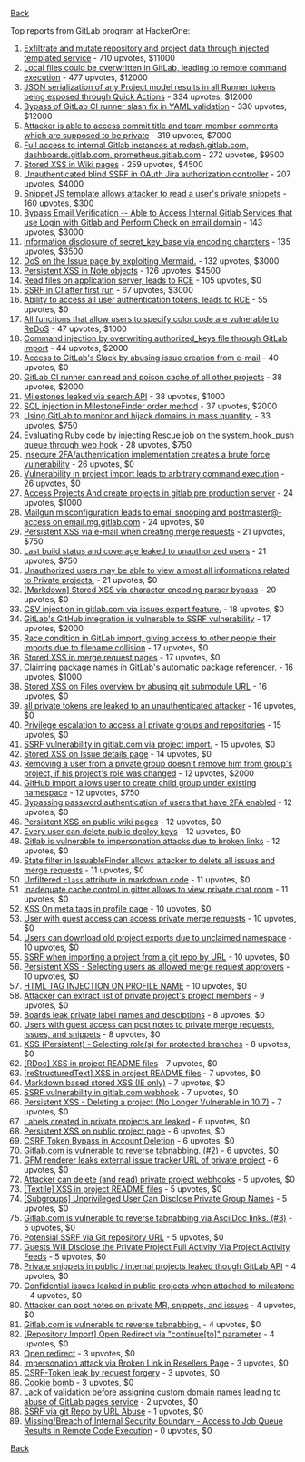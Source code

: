 [Back](../README.md)

Top reports from GitLab program at HackerOne:

1. [Exfiltrate and mutate repository and project data through injected templated service](https://hackerone.com/reports/446585) - 710 upvotes, $11000
2. [Local files could be overwritten in GitLab, leading to remote command execution](https://hackerone.com/reports/587854) - 477 upvotes, $12000
3. [JSON serialization of any Project model results in all Runner tokens being exposed through Quick Actions](https://hackerone.com/reports/509924) - 334 upvotes, $12000
4. [Bypass of GitLab CI runner slash fix in YAML validation](https://hackerone.com/reports/409395) - 330 upvotes, $12000
5. [Attacker is able to access commit title and team member comments which are supposed to be private](https://hackerone.com/reports/502593) - 319 upvotes, $7000
6. [Full access to internal Gitlab instances at redash.gitlab.com, dashboards.gitlab.com, prometheus.gitlab.com](https://hackerone.com/reports/498964) - 272 upvotes, $9500
7. [Stored XSS in Wiki pages](https://hackerone.com/reports/526325) - 259 upvotes, $4500
8. [Unauthenticated blind SSRF in OAuth Jira authorization controller](https://hackerone.com/reports/398799) - 207 upvotes, $4000
9. [Snippet JS template allows attacker to read a user's private snippets](https://hackerone.com/reports/348443) - 160 upvotes, $300
10. [Bypass Email Verification -- Able to Access Internal Gitlab Services that use Login with Gitlab and Perform Check on email domain](https://hackerone.com/reports/565883) - 143 upvotes, $3000
11. [information disclosure of secret_key_base via encoding charcters](https://hackerone.com/reports/460545) - 135 upvotes, $3500
12. [DoS on the Issue page by exploiting Mermaid.](https://hackerone.com/reports/470067) - 132 upvotes, $3000
13. [Persistent XSS in Note objects](https://hackerone.com/reports/508184) - 126 upvotes, $4500
14. [Read files on application server, leads to RCE](https://hackerone.com/reports/178152) - 105 upvotes, $0
15. [SSRF in CI after first run](https://hackerone.com/reports/369451) - 67 upvotes, $3000
16. [Ability to access all user authentication tokens, leads to RCE](https://hackerone.com/reports/158330) - 55 upvotes, $0
17. [All functions that allow users to specify color code are vulnerable to ReDoS](https://hackerone.com/reports/511381) - 47 upvotes, $1000
18. [Command injection by overwriting authorized_keys file through GitLab import](https://hackerone.com/reports/298873) - 44 upvotes, $2000
19. [Access to GitLab's Slack by abusing issue creation from e-mail](https://hackerone.com/reports/218230) - 40 upvotes, $0
20. [GitLab CI runner can read and poison cache of all other projects](https://hackerone.com/reports/301432) - 38 upvotes, $2000
21. [Milestones leaked via search API](https://hackerone.com/reports/460815) - 38 upvotes, $1000
22. [SQL injection in MilestoneFinder order method](https://hackerone.com/reports/298176) - 37 upvotes, $2000
23. [Using GitLab to monitor and hijack domains in mass quantity.](https://hackerone.com/reports/312118) - 33 upvotes, $750
24. [Evaluating Ruby code by injecting Rescue job on the system_hook_push queue through web hook](https://hackerone.com/reports/299473) - 28 upvotes, $750
25. [Insecure 2FA/authentication implementation creates a brute force vulnerability](https://hackerone.com/reports/149598) - 26 upvotes, $0
26. [Vulnerability in project import leads to arbitrary command execution](https://hackerone.com/reports/378148) - 26 upvotes, $0
27. [Access Projects And create projects in gitlab pre production server](https://hackerone.com/reports/540711) - 24 upvotes, $1000
28. [Mailgun misconfiguration leads to email snooping and postmaster@-access on email.mg.gitlab.com](https://hackerone.com/reports/174983) - 24 upvotes, $0
29. [Persistent XSS via e-mail when creating merge requests](https://hackerone.com/reports/496973) - 21 upvotes, $750
30. [Last build status and coverage leaked to unauthorized users](https://hackerone.com/reports/477222) - 21 upvotes, $750
31. [Unauthorized users may be able to view almost all informations related to Private projects.](https://hackerone.com/reports/407763) - 21 upvotes, $0
32. [[Markdown] Stored XSS via character encoding parser bypass](https://hackerone.com/reports/270999) - 20 upvotes, $0
33. [CSV injection in gitlab.com via issues export feature.](https://hackerone.com/reports/216243) - 18 upvotes, $0
34. [GitLab's GitHub integration is vulnerable to SSRF vulnerability](https://hackerone.com/reports/446593) - 17 upvotes, $2000
35. [Race condition in GitLab import, giving access to other people their imports due to filename collision](https://hackerone.com/reports/214028) - 17 upvotes, $0
36. [Stored XSS in merge request pages](https://hackerone.com/reports/409380) - 17 upvotes, $0
37. [Claiming package names in GitLab's automatic package referencer.](https://hackerone.com/reports/462503) - 16 upvotes, $1000
38. [Stored XSS on Files overview by abusing git submodule URL](https://hackerone.com/reports/218872) - 16 upvotes, $0
39. [all private tokens are leaked to an unauthenticated attacker](https://hackerone.com/reports/268794) - 16 upvotes, $0
40. [Privilege escalation to access all private groups and repositories](https://hackerone.com/reports/131210) - 15 upvotes, $0
41. [SSRF vulnerability in gitlab.com via project import.](https://hackerone.com/reports/215105) - 15 upvotes, $0
42. [Stored XSS on Issue details page](https://hackerone.com/reports/384255) - 14 upvotes, $0
43. [Removing a user from a private group doesn't remove him from group's project, if his project's role was changed](https://hackerone.com/reports/310185) - 12 upvotes, $2000
44. [GitHub import allows user to create child group under existing namespace](https://hackerone.com/reports/301137) - 12 upvotes, $750
45. [Bypassing password authentication of users that have 2FA enabled](https://hackerone.com/reports/128085) - 12 upvotes, $0
46. [Persistent XSS on public wiki pages](https://hackerone.com/reports/136333) - 12 upvotes, $0
47. [Every user can delete public deploy keys](https://hackerone.com/reports/195088) - 12 upvotes, $0
48. [Gitlab is vulnerable to impersonation attacks due to broken links](https://hackerone.com/reports/265696) - 12 upvotes, $0
49. [State filter in IssuableFinder allows attacker to delete all issues and merge requests](https://hackerone.com/reports/186194) - 11 upvotes, $0
50. [Unfiltered `class` attribute in markdown code](https://hackerone.com/reports/216453) - 11 upvotes, $0
51. [Inadequate cache control in gitter allows to view private chat room](https://hackerone.com/reports/493791) - 11 upvotes, $0
52. [XSS On meta tags in profile page](https://hackerone.com/reports/159984) - 10 upvotes, $0
53. [User with guest access can access private merge requests](https://hackerone.com/reports/195134) - 10 upvotes, $0
54. [Users can download old project exports due to unclaimed namespace](https://hackerone.com/reports/195058) - 10 upvotes, $0
55. [SSRF when importing a project from a git repo by URL](https://hackerone.com/reports/135937) - 10 upvotes, $0
56. [Persistent XSS - Selecting users as allowed merge request approvers](https://hackerone.com/reports/346217) - 10 upvotes, $0
57. [HTML TAG INJECTION ON PROFILE NAME](https://hackerone.com/reports/358001) - 10 upvotes, $0
58. [Attacker can extract list of private project's project members](https://hackerone.com/reports/128051) - 9 upvotes, $0
59. [Boards leak private label names and desciptions](https://hackerone.com/reports/162147) - 8 upvotes, $0
60. [Users with guest access can post notes to private merge requests, issues, and snippets](https://hackerone.com/reports/195140) - 8 upvotes, $0
61. [XSS (Persistent) - Selecting role(s) for protected branches](https://hackerone.com/reports/346111) - 8 upvotes, $0
62. [[RDoc] XSS in project README files](https://hackerone.com/reports/200693) - 7 upvotes, $0
63. [[reStructuredText] XSS in project README files](https://hackerone.com/reports/205497) - 7 upvotes, $0
64. [Markdown based stored XSS (IE only)](https://hackerone.com/reports/118024) - 7 upvotes, $0
65. [SSRF vulnerability in gitlab.com webhook](https://hackerone.com/reports/301924) - 7 upvotes, $0
66. [Persistent XSS - Deleting a project (No Longer Vulnerable in 10.7)](https://hackerone.com/reports/351554) - 7 upvotes, $0
67. [Labels created in private projects are leaked](https://hackerone.com/reports/132777) - 6 upvotes, $0
68. [Persistent XSS on public project page](https://hackerone.com/reports/129736) - 6 upvotes, $0
69. [CSRF Token Bypass in Account Deletion](https://hackerone.com/reports/182487) - 6 upvotes, $0
70. [Gitlab.com is vulnerable to reverse tabnabbing. (#2)](https://hackerone.com/reports/212629) - 6 upvotes, $0
71. [GFM renderer leaks external issue tracker URL of private project](https://hackerone.com/reports/133717) - 6 upvotes, $0
72. [Attacker can delete (and read) private project webhooks](https://hackerone.com/reports/134292) - 5 upvotes, $0
73. [[Textile] XSS in project README files](https://hackerone.com/reports/205498) - 5 upvotes, $0
74. [[Subgroups] Unprivileged User Can Disclose Private Group Names](https://hackerone.com/reports/215384) - 5 upvotes, $0
75. [Gitlab.com is vulnerable to reverse tabnabbing via AsciiDoc links. (#3)](https://hackerone.com/reports/213114) - 5 upvotes, $0
76. [Potensial SSRF via Git repository URL](https://hackerone.com/reports/359288) - 5 upvotes, $0
77. [Guests Will Disclose the Private Project Full Activity Via Project Activity Feeds](https://hackerone.com/reports/491319) - 5 upvotes, $0
78. [Private snippets in public / internal projects leaked though GitLab API](https://hackerone.com/reports/134305) - 4 upvotes, $0
79. [Confidential issues leaked in public projects when attached to milestone](https://hackerone.com/reports/134300) - 4 upvotes, $0
80. [Attacker can post notes on private MR, snippets, and issues](https://hackerone.com/reports/134299) - 4 upvotes, $0
81. [Gitlab.com is vulnerable to reverse tabnabbing.](https://hackerone.com/reports/211065) - 4 upvotes, $0
82. [[Repository Import] Open Redirect via "continue[to]" parameter](https://hackerone.com/reports/215970) - 4 upvotes, $0
83. [Open redirect](https://hackerone.com/reports/214034) - 3 upvotes, $0
84. [Impersonation attack via Broken Link in Resellers Page](https://hackerone.com/reports/266908) - 3 upvotes, $0
85. [CSRF-Token leak by request forgery](https://hackerone.com/reports/221432) - 3 upvotes, $0
86. [Cookie bomb](https://hackerone.com/reports/221041) - 3 upvotes, $0
87. [Lack of validation before assigning custom domain names leading to abuse of GitLab pages service](https://hackerone.com/reports/296907) - 2 upvotes, $0
88. [SSRF via git Repo by URL Abuse](https://hackerone.com/reports/191216) - 1 upvotes, $0
89. [Missing/Breach of Internal Security Boundary - Access to Job Queue Results in Remote Code Execution](https://hackerone.com/reports/224198) - 0 upvotes, $0


[Back](../README.md)